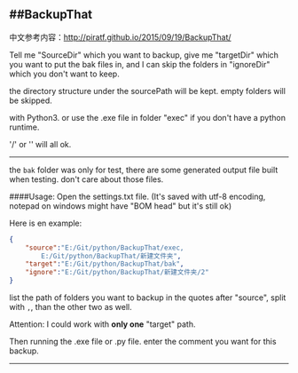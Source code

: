 ##BackupThat
------

中文参考内容：http://piratf.github.io/2015/09/19/BackupThat/

Tell me "SourceDir" which you want to backup, give me "targetDir" which you want to put the bak files in, and I can skip the folders in "ignoreDir" which you don't want to keep.

the directory structure under the sourcePath will be kept.
empty folders will be skipped.

with Python3.
or use the .exe file in folder "exec" if you don't have a python runtime.

'/' or '\' will all ok.

---

the `bak` folder was only for test, there are some generated output file built when testing. don't care about those files.

####Usage:
Open the settings.txt file. (It's saved with utf-8 encoding, notepad on windows might have "BOM head" but it's still ok)

Here is en example:
``` json
{
    "source":"E:/Git/python/BackupThat/exec,
        E:/Git/python/BackupThat/新建文件夹",
    "target":"E:/Git/python/BackupThat/bak",
    "ignore":"E:/Git/python/BackupThat/新建文件夹/2"
}
```

list the path of folders you want to backup in the quotes after "source", split with `,`, than the other two as well.

Attention: I could work with **only one** "target" path.

Then running the .exe file or .py file. enter the comment you want for this backup.

---